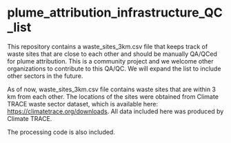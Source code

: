 # plume_attribution_infrastructure_QC_list

This repository contains a waste_sites_3km.csv file that keeps track of waste sites that are close to each other and should be manually QA/QCed for plume attribution. This is a community project and we welcome other organizations to contribute to this QA/QC. We will expand the list to include other sectors in the future. 

As of now,  waste_sites_3km.csv file contains waste sites that are within 3 km from each other. The locations of the sites were obtained from Climate TRACE waste sector dataset, which is available here: https://climatetrace.org/downloads. All data included here was produced by Climate TRACE.

The processing code is also included.
